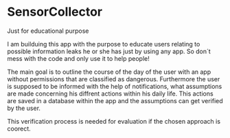 # SensorCollector
Just for educational purpose

I am builduing this app with the purpose to educate users relating to possible information leaks he or she has just by using any app.
So don´t mess with the code and only use it to help people!

The main goal is to outline the course of the day of the user with an app without permissions that are classified as dangerous.
Furthermore the user is supposed to be informed with the help of notifications, what assumptions are made concerning his diffrent actions within his daily life.
This actions are saved in a database within the app and the assumptions can get verified by the user.

This verification process is needed for evaluation if the chosen approach is coorect.
